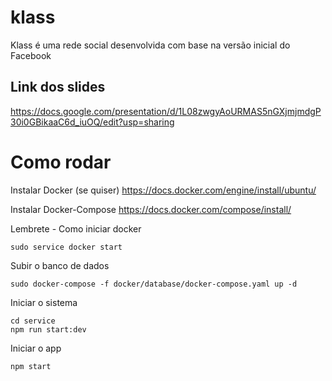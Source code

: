 # klass
Klass é uma rede social desenvolvida com base na versão inicial do Facebook

## Link dos slides
https://docs.google.com/presentation/d/1L08zwgyAoURMAS5nGXjmjmdgP30i0GBikaaC6d_iuOQ/edit?usp=sharing

# Como rodar

Instalar Docker (se quiser)
https://docs.docker.com/engine/install/ubuntu/

Instalar Docker-Compose
https://docs.docker.com/compose/install/

Lembrete - Como iniciar docker
```
sudo service docker start
```

Subir o banco de dados
```
sudo docker-compose -f docker/database/docker-compose.yaml up -d
```

Iniciar o sistema
```
cd service
npm run start:dev
```

Iniciar o app
```
npm start
```
